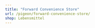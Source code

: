 ```yaml
---
title: "Forward Convenience Store"
url: /pigeon/forward-convenience-store/
shop: Lebensmittel
---
```

